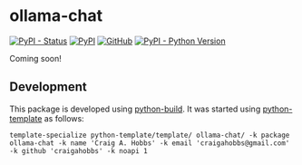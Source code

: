 # ollama-chat

[![PyPI - Status](https://img.shields.io/pypi/status/ollama-chat)](https://pypi.org/project/ollama-chat/)
[![PyPI](https://img.shields.io/pypi/v/ollama-chat)](https://pypi.org/project/ollama-chat/)
[![GitHub](https://img.shields.io/github/license/craigahobbs/ollama-chat)](https://github.com/craigahobbs/ollama-chat/blob/main/LICENSE)
[![PyPI - Python Version](https://img.shields.io/pypi/pyversions/ollama-chat)](https://pypi.org/project/ollama-chat/)

Coming soon!


## Development

This package is developed using [python-build](https://github.com/craigahobbs/python-build#readme).
It was started using [python-template](https://github.com/craigahobbs/python-template#readme) as follows:

~~~
template-specialize python-template/template/ ollama-chat/ -k package ollama-chat -k name 'Craig A. Hobbs' -k email 'craigahobbs@gmail.com' -k github 'craigahobbs' -k noapi 1
~~~
